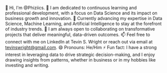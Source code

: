 👋 Hi, I'm @Phiziics.
👀 I am dedicated to continuous learning and professional development, with a focus on Data Science and its impact on business growth and innovation.
🌱 Currently advancing my expertise in Data Science, Machine Learning, and Artificial Intelligence to stay at the forefront of industry trends.
💼 I am always open to collaborating on transformative projects that deliver meaningful, data-driven outcomes.
📫 Feel free to connect with me on LinkedIn at Tevin S. Wright or reach out via email at tevinswright@gmail.com.
😄 Pronouns: He/Him
⚡ Fun fact: I have a strong interest in leveraging data to drive strategic decision-making, and I enjoy drawing insights from patterns, whether in business or in my hobbies like investing and writing.

<!---
Phiziics/Phiziics is a ✨ special ✨ repository because its `README.md` (this file) appears on your GitHub profile.
You can click the Preview link to take a look at your changes.
--->
